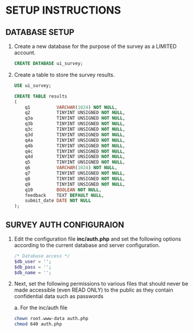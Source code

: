 SETUP INSTRUCTIONS
===================

DATABASE SETUP
--------------

1.  Create a new database for the purpose of the survey as a LIMITED account.
    
    ```sql
    CREATE DATABASE ui_survey;
    ```

2.  Create a table to store the survey results.

    ```sql
    USE ui_survey;
    
    CREATE TABLE results  
    (  
        q1          VARCHAR(1024) NOT NULL,
        q2          TINYINT UNSIGNED NOT NULL, 
        q3a         TINYINT UNSIGNED NOT NULL,
        q3b         TINYINT UNSIGNED NOT NULL,
        q3c         TINYINT UNSIGNED NOT NULL,
        q3d         TINYINT UNSIGNED NOT NULL,
        q4a         TINYINT UNSIGNED NOT NULL,
        q4b         TINYINT UNSIGNED NOT NULL,
        q4c         TINYINT UNSIGNED NOT NULL,
        q4d         TINYINT UNSIGNED NOT NULL,       
        q5          TINYINT UNSIGNED NOT NULL, 
        q6          VARCHAR(1024) NOT NULL,
        q7          TINYINT UNSIGNED NOT NULL,
        q8          TINYINT UNSIGNED NOT NULL,
        q9          TINYINT UNSIGNED NOT NULL,
        q10         BOOLEAN NOT NULL,
        feedback    TEXT DEFAULT NULL,
        submit_date DATE NOT NULL 
    );
    ```


SURVEY AUTH CONFIGURAION
------------------------

1.  Edit the configuration file **inc/auth.php** and set the following options according to the current
    database and server configuration.

    ```php
    /* Database access */
    $db_user = '';
    $db_pass = '';
    $db_name = '';
    ```

2.  Next, set the following permissions to various files that should never be made
    accessible (even READ ONLY) to the public as they contain confidential data
      such as passwords

      a.    For the inc/auth file

    ```bash
    chown root.www-data auth.php
    chmod 640 auth.php
    ```
